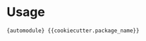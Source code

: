 <!--
 Copyright (c) 2022 {{cookiecutter.author_name}}

 This software is released under the MIT License.
 https://opensource.org/licenses/MIT
-->

# Usage

`{automodule} {{cookiecutter.package_name}}`
